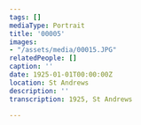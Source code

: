 ```yaml
---
tags: []
mediaType: Portrait
title: '00005'
images:
- "/assets/media/00015.JPG"
relatedPeople: []
caption: ''
date: 1925-01-01T00:00:00Z
location: St Andrews
description: ''
transcription: 1925, St Andrews

---
```

